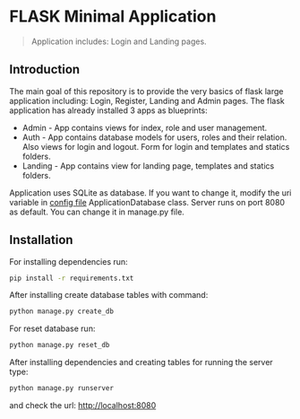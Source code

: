 # FLASK Minimal Application
> Application includes: Login and Landing pages.

## Introduction
The main goal of this repository is to provide the very basics of flask large application including: Login, Register, Landing and Admin pages.
The flask application has already installed 3 apps as blueprints:
* Admin - App contains views for index, role and user management.
* Auth - App contains database models for users, roles and their relation. Also views for login and logout. Form for login and templates and statics folders.
* Landing - App contains view for landing page, templates and statics folders.

Application uses SQLite as database. If you want to change it, modify the uri variable in [config file](src/config/config_parser.py) ApplicationDatabase class.
Server runs on port 8080 as default. You can change it in manage.py file.


## Installation
For installing dependencies run:
```bash
pip install -r requirements.txt
```
After installing create database tables with command:
```bash
python manage.py create_db
```
For reset database run:
```bash
python manage.py reset_db
```
After installing dependencies and creating tables for running the server type:
```bash
python manage.py runserver
```
and check the url: [http://localhost:8080](http://localhost:8080)
